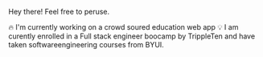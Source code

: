 Hey there! Feel free to peruse.

🔥 I'm currently working on a crowd soured education web app
💡 I am curently enrolled in a Full stack engineer boocamp by TrippleTen and have taken softwareengineering courses from BYUI.
